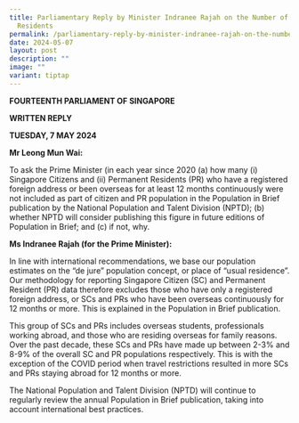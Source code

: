 ```yaml
---
title: Parliamentary Reply by Minister Indranee Rajah on the Number of Overseas
  Residents
permalink: /parliamentary-reply-by-minister-indranee-rajah-on-the-number-of-overseas-residents/
date: 2024-05-07
layout: post
description: ""
image: ""
variant: tiptap
---
```

<p><strong>FOURTEENTH PARLIAMENT OF SINGAPORE</strong>
</p>
<p><strong>WRITTEN REPLY</strong>&nbsp;</p>
<p><strong>TUESDAY, 7 MAY 2024</strong>
</p>
<p></p>
<p><strong>Mr Leong Mun Wai:</strong>
</p>
<p>To ask the Prime Minister (in each year since 2020 (a) how many (i) Singapore
Citizens and (ii) Permanent Residents (PR) who have a registered foreign
address or been overseas for at least 12 months continuously were not included
as part of citizen and PR population in the Population in Brief publication
by the National Population and Talent Division (NPTD); (b) whether NPTD
will consider publishing this figure in future editions of Population in
Brief; and (c) if not, why.</p>
<p><strong>Ms Indranee Rajah (for the Prime Minister):</strong>
</p>
<p>In line with international recommendations, we base our population estimates
on the “de jure” population concept, or place of “usual residence”. Our
methodology for reporting Singapore Citizen (SC) and Permanent Resident
(PR) data therefore excludes those who have only a registered foreign address,
or SCs and PRs who have been overseas continuously for 12 months or more.
This is explained in the Population in Brief publication.</p>
<p>This group of SCs and PRs includes overseas students, professionals working
abroad, and those who are residing overseas for family reasons. Over the
past decade, these SCs and PRs have made up between 2-3% and 8-9% of the
overall SC and PR populations respectively. This is with the exception
of the COVID period when travel restrictions resulted in more SCs and PRs
staying abroad for 12 months or more.</p>
<p>The National Population and Talent Division (NPTD) will continue to regularly
review the annual Population in Brief publication, taking into account
international best practices.</p>